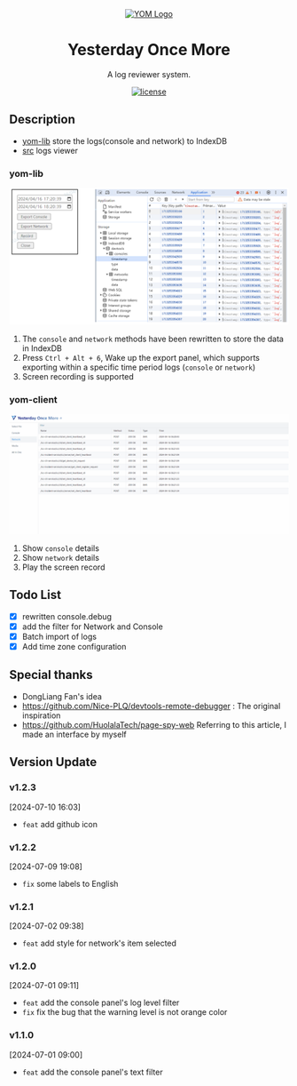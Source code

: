 <div align="center">
  <a href="https://mbigflower.github.io/yom/" target="_blank">
    <img alt="YOM Logo" width="200" src="./public/favicon.ico"/>
  </a>
</div>
<div align="center">
  <h1>Yesterday Once More</h1>
</div>

<div align="center">

A log reviewer system.

[![license](https://img.shields.io/badge/license-MIT-blue.svg)](https://github.com/mBigFlower/YOM-Client/blob/main/LICENSE)

</div>

## Description

- [yom-lib](./yom/README_DEV.md) store the logs(console and network) to IndexDB
- [src](./yom-client/README.md) logs viewer

### yom-lib

![saveLogs.png](./screenshots/saveLogs.png)

1. The `console` and `network` methods have been rewritten to store the data in IndexDB
2. Press `Ctrl + Alt + 6`, Wake up the export panel, which supports exporting within a specific time period logs (`console` or `network`)
3. Screen recording is supported

### yom-client

![showLogs.gif](./screenshots/showNetwork.gif)

1. Show `console` details
2. Show `network` details
3. Play the screen record

## Todo List

- [x] rewritten console.debug 
- [x] add the filter for Network and Console
- [x] Batch import of logs 
- [x] Add time zone configuration

## Special thanks

- DongLiang Fan's idea
- https://github.com/Nice-PLQ/devtools-remote-debugger : The original inspiration
- https://github.com/HuolalaTech/page-spy-web Referring to this article, I made an interface by myself


## Version Update

### v1.2.3

[2024-07-10 16:03]
- `feat` add github icon 

### v1.2.2

[2024-07-09 19:08]
- `fix` some labels to English 

### v1.2.1

[2024-07-02 09:38]
- `feat` add style for network's item selected

### v1.2.0

[2024-07-01 09:11]
- `feat` add the console panel's log level filter
- `fix` fix the bug that the warning level is not orange color

### v1.1.0

[2024-07-01 09:00]
- `feat` add the console panel's text filter
